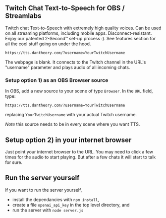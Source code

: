 ## Twitch Chat Text-to-Speech for OBS / Streamlabs
Twitch chat Text-to-Speech with extremely high quality voices. Can be used on all streaming platforms, including mobile apps. Disconnect-resistant. Enjoy our patented 2-Second™ set-up process :). See features section for all the cool stuff going on under the hood. 

```https://tts.dantheory.com/?username=YourTwitchUsername```

The webpage is blank. It connects to the Twitch channel in the URL's "username" parameter and plays audio of all incoming chats. 

### Setup option 1) as an OBS Browser source

In OBS, add a new source to your scene of type `Browser`. In the `URL` field, type:

 ```https://tts.dantheory.com/?username=YourTwitchUsername```
 
 replacing `YourTwitchUsername` with your actual Twitch username.

*Note* this source needs to be in every scene where you want TTS.

## Setup option 2) in your internet browser
Just point your internet browser to the URL. You may need to click a few times for the audio to start playing. But after a few chats it will start to talk for sure. 


## Run the server yourself
If you want to run the server yourself, 
- install the dependancies with `npm install`,
- create a file `openai_api_key` in the top level directory, and
- run the server with `node server.js`


